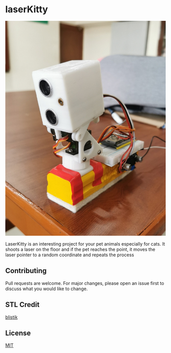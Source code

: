 # laserKitty
![](/Resources/IMG_20221019_141524.jpg)

LaserKitty is an interesting project for your pet animals especially for cats. It shoots a laser on the floor and if the pet reaches the point, it moves the laser pointer to a random coordinate and repeats the process 

## Contributing
Pull requests are welcome. For major changes, please open an issue first to discuss what you would like to change.

## STL Credit
[blistik](https://www.thingiverse.com/thing:1401116)

## License
[MIT](https://choosealicense.com/licenses/mit/)


